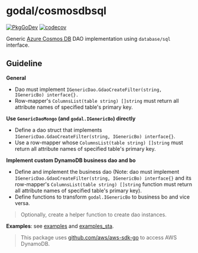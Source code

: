 # godal/cosmosdbsql

[![PkgGoDev](https://pkg.go.dev/badge/github.com/btnguyen2k/godal/cosmosdbsql)](https://pkg.go.dev/github.com/btnguyen2k/godal/cosmosdbsql)
[![codecov](https://codecov.io/gh/btnguyen2k/godal/branch/cosmosdb/graph/badge.svg?token=0L23UTJHOZ)](https://app.codecov.io/gh/btnguyen2k/godal/branch/cosmosdb)

Generic [Azure Cosmos DB](https://docs.microsoft.com/en-us/azure/cosmos-db/) DAO implementation using `database/sql` interface.

## Guideline

**General**

- Dao must implement `IGenericDao.GdaoCreateFilter(string, IGenericBo) interface{}.`
- Row-mapper's `ColumnsList(table string) []string` must return all attribute names of specified table's primary key.

**Use `GenericDaoMongo` (and `godal.IGenericBo`) directly**

- Define a dao struct that implements `IGenericDao.GdaoCreateFilter(string, IGenericBo) interface{}`.
- Use a row-mapper whose `ColumnsList(table string) []string` must return all attribute names of specified table's primary key.

**Implement custom DynamoDB business dao and bo**

- Define and implement the business dao (Note: dao must implement `IGenericDao.GdaoCreateFilter(string, IGenericBo) interface{}`
  and its row-mapper's `ColumnsList(table string) []string` function must return all attribute names of specified table's primary key).
- Define functions to transform `godal.IGenericBo` to business bo and vice versa.

> Optionally, create a helper function to create dao instances.

**Examples**: see [examples](../examples/) and [examples_sta](../examples_sta/).

> This package uses [github.com/aws/aws-sdk-go](https://github.com/aws/aws-sdk-go) to access AWS DynamoDB.
